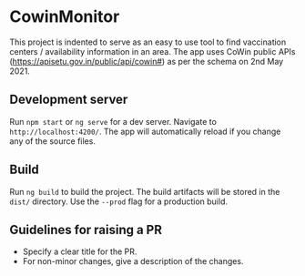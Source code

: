 # CowinMonitor

This project is indented to serve as an easy to use tool to find vaccination centers / availability information in an area. 
The app uses CoWin public APIs (https://apisetu.gov.in/public/api/cowin#) as per the schema on 2nd May 2021.

## Development server

Run `npm start` or  `ng serve` for a dev server. Navigate to `http://localhost:4200/`. The app will automatically reload if you change any of the source files.

## Build

Run `ng build` to build the project. The build artifacts will be stored in the `dist/` directory. Use the `--prod` flag for a production build.

## Guidelines for raising a PR

* Specify a clear title for the PR.
* For non-minor changes, give a description of the changes.
